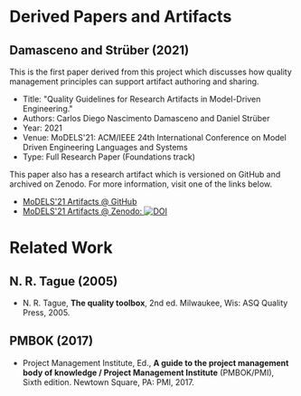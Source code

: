 # Derived Papers and Artifacts

## Damasceno and Strüber (2021)

This is the first paper derived from this project which discusses how quality management principles can 
support artifact authoring and sharing.


* Title: "Quality Guidelines for Research Artifacts in Model-Driven Engineering."
* Authors: Carlos Diego Nascimento Damasceno and Daniel Strüber
* Year: 2021
* Venue: MoDELS'21: ACM/IEEE 24th International Conference on Model Driven Engineering Languages and Systems
* Type: Full Research Paper (Foundations track)

This paper also has a research artifact which is versioned on GitHub and archived on Zenodo.
For more information, visit one of the links below.

- [MoDELS'21 Artifacts @ GitHub](https://github.com/damascenodiego/mdeartifacts.github.io/tree/main/artifacts/202107_models)
- [MoDELS'21 Artifacts @ Zenodo: ![DOI](https://zenodo.org/badge/DOI/10.5281/zenodo.5106002.svg)](https://doi.org/10.5281/zenodo.5106002)

# Related Work

## N. R. Tague (2005)

- N. R. Tague, **The quality toolbox**, 2nd ed. Milwaukee, Wis: ASQ Quality Press, 2005.

## PMBOK (2017)

- Project Management Institute, Ed., **A guide to the project management body of knowledge
  / Project Management Institute** (PMBOK/PMI), Sixth edition. Newtown Square, PA:
  PMI, 2017.
